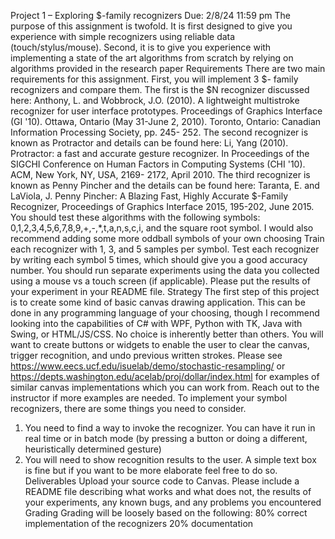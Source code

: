 Project 1 – Exploring $-family recognizers
Due: 2/8/24 11:59 pm
The purpose of this assignment is twofold. It is first designed to give you experience with simple
recognizers using reliable data (touch/stylus/mouse). Second, it is to give you experience with
implementing a state of the art algorithms from scratch by relying on algorithms provided in
the research paper
Requirements
There are two main requirements for this assignment. First, you will implement 3 $- family
recognizers and compare them. The first is the $N recognizer discussed here:
Anthony, L. and Wobbrock, J.O. (2010). A lightweight multistroke recognizer for user interface
prototypes. Proceedings of Graphics Interface (GI '10). Ottawa, Ontario (May 31-June 2, 2010).
Toronto, Ontario: Canadian Information Processing Society, pp. 245- 252.
The second recognizer is known as Protractor and details can be found here:
Li, Yang (2010). Protractor: a fast and accurate gesture recognizer. In Proceedings of the SIGCHI
Conference on Human Factors in Computing Systems (CHI '10). ACM, New York, NY, USA, 2169-
2172, April 2010.
The third recognizer is known as Penny Pincher and the details can be found here:
Taranta, E. and LaViola, J. Penny Pincher: A Blazing Fast, Highly Accurate $-Family Recognizer,
Proceedings of Graphics Interface 2015, 195-202, June 2015.
You should test these algorithms with the following symbols: 0,1,2,3,4,5,6,7,8,9,+,-,*,t,a,n,s,c,i,
and the square root symbol. I would also recommend adding some more oddball symbols of
your own choosing
Train each recognizer with 1, 3, and 5 samples per symbol. Test each recognizer by writing each
symbol 5 times, which should give you a good accuracy number. You should run separate
experiments using the data you collected using a mouse vs a touch screen (if applicable). Please
put the results of your experiment in your README file.
Strategy
The first step of this project is to create some kind of basic canvas drawing application. This can
be done in any programming language of your choosing, though I recommend looking into the
capabilities of C# with WPF, Python with TK, Java with Swing, or HTML/JS/CSS. No choice is
inherently better than others. You will want to create buttons or widgets to enable the user to
clear the canvas, trigger recognition, and undo previous written strokes. Please see
https://www.eecs.ucf.edu/isuelab/demo/stochastic-resampling/ or
https://depts.washington.edu/acelab/proj/dollar/index.html for examples of similar canvas
implementations which you can work from. Reach out to the instructor if more examples are
needed.
To implement your symbol recognizers, there are some things you need to consider.
1. You need to find a way to invoke the recognizer. You can have it run in real time or in
batch mode (by pressing a button or doing a different, heuristically determined gesture)
2. You will need to show recognition results to the user. A simple text box is fine but if you
want to be more elaborate feel free to do so.
Deliverables
Upload your source code to Canvas. Please include a README file describing what works and
what does not, the results of your experiments, any known bugs, and any problems you
encountered
Grading
Grading will be loosely based on the following:
80% correct implementation of the recognizers
20% documentation
